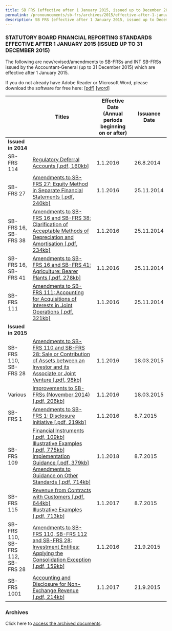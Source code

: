 ```yaml
---
title: SB FRS (effective after 1 January 2015, issued up to December 2015)
permalink: /pronouncements/sb-frs/archives/2015/effective-after-1-january-2015-issued-up-to-december-2015/
description: SB FRS (effective after 1 January 2015, issued up to December 2015)
---
```

### STATUTORY BOARD FINANCIAL REPORTING STANDARDS EFFECTIVE AFTER 1 JANUARY 2015 (ISSUED UP TO 31 DECEMBER 2015)

The following are new/revised/amendments to SB-FRSs and INT SB-FRSs issued by the Accountant-General (up to 31 December 2015) which are effective after 1 January 2015.

If you do not already have Adobe Reader or Microsoft Word, please download the software for free here: [\[pdf\]](http://www.adobe.com/products/acrobat/readstep2.html) [\[word\]](http://www.microsoft.com/downloads/details.aspx?FamilyID=95e24c87-8732-48d5-8689-ab826e7b8fdf&DisplayLang=en)

|  | Titles | Effective Date (Annual periods beginning on or after) | Issuance Date |
| -------- | -------- | -------- | -------- |
| **Issued in 2014** |  |  |  |
| SB-FRS 114 | [Regulatory Deferral Accounts [.pdf, 160kb]](/files/Docs/Default%20Source/Sb%20Frs/Aft%201%20Jan%202015%20to%20Dec%202015/sb-frs_114.pdf) | 1.1.2016 | 26.8.2014 |
| SB-FRS 27 | [Amendments to SB-FRS 27: Equity Method in Separate Financial Statements [.pdf, 240kb]](/files/Docs/Default%20Source/Sb%20Frs/Aft%201%20Jan%202015%20to%20Dec%202015/amendments_to_sb-frs_27_(nov_2014).pdf) | 1.1.2016 | 25.11.2014 |
| SB-FRS 16,<br>SB-FRS 38 | [Amendments to SB-FRS 16 and SB-FRS 38: Clarification of Acceptable Methods of Depreciation and Amortisation [.pdf, 234kb]](/files/Docs/Default%20Source/Sb%20Frs/Aft%201%20Jan%202015%20to%20Dec%202015/amendments_to_sb-frs_16_and_sb-frs_38_(nov_2014).pdf) | 1.1.2016 | 25.11.2014 |
| SB-FRS 16,<br>SB-FRS 41 | [Amendments to SB-FRS 16 and SB-FRS 41: Agriculture: Bearer Plants [.pdf, 278kb]](/files/Docs/Default%20Source/Sb%20Frs/Aft%201%20Jan%202015%20to%20Dec%202015/amendments_to_sb-frs_16_and_sb-frs_41_(nov_2014).pdf) | 1.1.2016 | 25.11.2014 |
| SB-FRS 111 | [Amendments to SB-FRS 111: Accounting for Acquisitions of Interests in Joint Operations [.pdf, 321kb]](/files/Docs/Default%20Source/Sb%20Frs/Aft%201%20Jan%202015%20to%20Dec%202015/amendments_to_sb-frs_111_(nov_2014).pdf) | 1.1.2016 | 25.11.2014 |
| **Issued in 2015** |  |  |  |
| SB-FRS 110,<br>SB-FRS 28 | [Amendments to SB-FRS 110 and SB-FRS 28: Sale or Contribution of Assets between an Investor and its Associate or Joint Venture [.pdf, 98kb]](/files/Docs/Default%20Source/Sb%20Frs/Aft%201%20Jan%202015%20to%20Dec%202015/amendments_to_sb-frs_110_and_sb-frs_28.pdf) | 1.1.2016 | 18.03.2015 |
| Various | [Improvements to SB-FRSs (November 2014) [.pdf, 206kb]](/files/Docs/Default%20Source/Sb%20Frs/Aft%201%20Jan%202015%20to%20Dec%202015/improvements_to_sb-frss_(november_2014).pdf) | 1.1.2016 | 18.03.2015 |
| SB-FRS 1 | [Amendments to SB-FRS 1: Disclosure Initiative [.pdf, 219kb]](/files/Docs/Default%20Source/Sb%20Frs/Aft%201%20Jan%202015%20to%20Dec%202015/amendments__to_sb-frs_1_(jan_2015).pdf) | 1.1.2016 | 8.7.2015 |
| SB-FRS 109 | [Financial Instruments [.pdf, 109kb]](/files/Docs/Default%20Source/Sb%20Frs/Aft%201%20Jan%202015%20to%20Dec%202015/sb-frs_109_(december_2014).pdf)<br>[Illustrative Examples [.pdf, 775kb]](/files/Docs/Default%20Source/Sb%20Frs/Aft%201%20Jan%202015%20to%20Dec%202015/sb-frs_109_ie_(december_2014).pdf)<br>[Implementation Guidance [.pdf, 379kb]](/files/Docs/Default%20Source/Sb%20Frs/Aft%201%20Jan%202015%20to%20Dec%202015/sb-frs_109_ig_(december_2014).pdf)<br>[Amendments to Guidance on Other Standards [.pdf, 714kb]](/files/Docs/Default%20Source/Sb%20Frs/Aft%201%20Jan%202015%20to%20Dec%202015/sb-frs_109_amendments_to_guidance_on_other_standards_(december_2014).pdf) | 1.1.2018 | 8.7.2015 |
| SB-FRS 115 | [Revenue from Contracts with Customers [.pdf, 644kb]](/files/Docs/Default%20Source/Sb%20Frs/Aft%201%20Jan%202015%20to%20Dec%202015/sb-frs_115_(november_2014).pdf)<br>[Illustrative Examples [.pdf, 713kb]](/files/Docs/Default%20Source/Sb%20Frs/Aft%201%20Jan%202015%20to%20Dec%202015/sb-frs_115_ie_(november_2014).pdf) | 1.1.2017 | 8.7.2015 |
| SB-FRS 110,<br>SB-FRS 112,<br>SB-FRS 28 | [Amendments to SB-FRS 110, SB-FRS 112 and SB-FRS 28: Investment Entities: Applying the Consolidation Exception [.pdf, 159kb]](/files/Docs/Default%20Source/Sb%20Frs/Aft%201%20Jan%202015%20to%20Dec%202015/amendments_sb-frs_110_112_and_28_investment_entities_(jan_2015)_revised_i.pdf) | 1.1.2016 | 21.9.2015 |
| SB-FRS 1001 | [Accounting and Disclosure for Non-Exchange Revenue [.pdf, 214kb]](/files/Docs/Default%20Source/Sb%20Frs/Aft%201%20Jan%202015%20to%20Dec%202015/sb-frs_1001_non-exchange_revenue_16sep2015.pdf) | 1.1.2017 | 21.9.2015 |

### Archives 

Click here to [access the archived documents](/pronouncements/sb-frs/archives/).